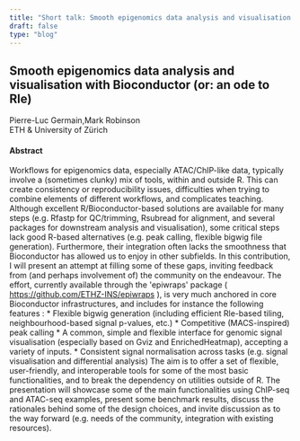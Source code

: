 ```yaml
---
title: "Short talk: Smooth epigenomics data analysis and visualisation with Bioconductor (or: an ode to Rle)"
draft: false
type: "blog"
---
```


## Smooth epigenomics data analysis and visualisation with Bioconductor (or: an ode to Rle)
Pierre-Luc Germain,Mark Robinson	
ETH & University of Zürich	

#### Abstract

Workflows for epigenomics data, especially ATAC/ChIP-like data, typically involve a (sometimes clunky) mix of tools, within and outside R. This can create consistency or reproducibility issues, difficulties when trying to combine elements of different workflows, and complicates teaching. Although excellent R/Bioconductor-based solutions are available for many steps (e.g. Rfastp for QC/trimming, Rsubread for alignment, and several packages for downstream analysis and visualisation), some critical steps lack good R-based alternatives (e.g. peak calling, flexible bigwig file generation). Furthermore, their integration often lacks the smoothness that Bioconductor has allowed us to enjoy in other subfields. In this contribution, I will present an attempt at filling some of these gaps, inviting feedback from (and perhaps involvement of) the community on the endeavour. The effort, currently available through the 'epiwraps' package ( https://github.com/ETHZ-INS/epiwraps ), is very much anchored in core Bioconductor infrastructures, and includes for instance the following features : * Flexible bigwig generation (including efficient Rle-based tiling, neighbourhood-based signal p-values, etc.) * Competitive (MACS-inspired) peak calling * A common, simple and flexible interface for genomic signal visualisation (especially based on Gviz and EnrichedHeatmap), accepting a variety of inputs. * Consistent signal normalisation across tasks (e.g. signal visualisation and differential analysis) The aim is to offer a set of flexible, user-friendly, and interoperable tools for some of the most basic functionalities, and to break the dependency on utilities outside of R. The presentation will showcase some of the main functionalities using ChIP-seq and ATAC-seq examples, present some benchmark results, discuss the rationales behind some of the design choices, and invite discussion as to the way forward (e.g. needs of the community, integration with existing resources).
